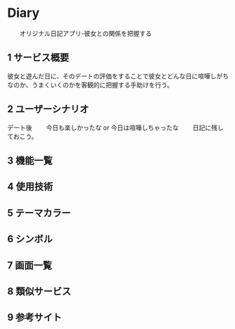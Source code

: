 # Diary
　　オリジナル日記アプリ-彼女との関係を把握する
　
## 1 サービス概要
 
彼女と遊んだ日に、そのデートの評価をすることで彼女とどんな日に喧嘩しがちなのか、うまくいくのかを客観的に把握する手助けを行う。　　

## 2 ユーザーシナリオ

デート後
　　今日も楽しかったな or 今日は喧嘩しちゃったな
　　日記に残しておこう。
　　
## 3 機能一覧

## 4 使用技術

## 5 テーマカラー

## 6 シンボル

 
## 7 画面一覧
 
## 8 類似サービス

## 9 参考サイト
 
